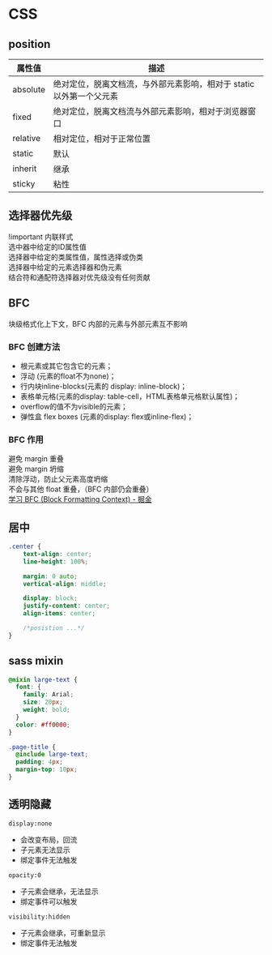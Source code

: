 # CSS

## position

| 属性值 | 描述 |
|---|---|
| absolute | 绝对定位，脱离文档流，与外部元素影响，相对于 static 以外第一个父元素 |
| fixed | 绝对定位，脱离文档流与外部元素影响，相对于浏览器窗口 |
| relative | 相对定位，相对于正常位置 |
| static | 默认 |
| inherit | 继承 |
| sticky | 粘性 |

## 选择器优先级

!important 内联样式  
选中器中给定的ID属性值  
选择器中给定的类属性值，属性选择或伪类  
选择器中给定的元素选择器和伪元素  
结合符和通配符选择器对优先级没有任何贡献

## BFC

块级格式化上下文，BFC 内部的元素与外部元素互不影响

### BFC 创建方法

* 根元素或其它包含它的元素；
* 浮动 (元素的float不为none)；
* 行内块inline-blocks(元素的 display: inline-block)；
* 表格单元格(元素的display: table-cell，HTML表格单元格默认属性)；
* overflow的值不为visible的元素；
* 弹性盒 flex boxes (元素的display: flex或inline-flex)；

### BFC 作用

避免 margin 重叠  
避免 margin 坍缩  
清除浮动，防止父元素高度坍缩  
不会与其他 float 重叠，（BFC 内部仍会重叠）  
[学习 BFC (Block Formatting Context) - 掘金](https://juejin.im/post/59b73d5bf265da064618731d)

## 居中

```css
.center {
    text-align: center;
    line-height: 100%;

    margin: 0 auto;
    vertical-align: middle;

    display: block;
    justify-content: center;
    align-items: center;

    /*posistion ...*/
}

```

## sass mixin

```scss
@mixin large-text {
  font: {
    family: Arial;
    size: 20px;
    weight: bold;
  }
  color: #ff0000;
}
```

```scss
.page-title {
  @include large-text;
  padding: 4px;
  margin-top: 10px;
}
```

## 透明隐藏

`display:none`

* 会改变布局，回流
* 子元素无法显示
* 绑定事件无法触发

`opacity:0`

* 子元素会继承，无法显示
* 绑定事件可以触发

`visibility:hidden`

* 子元素会继承，可重新显示
* 绑定事件无法触发

